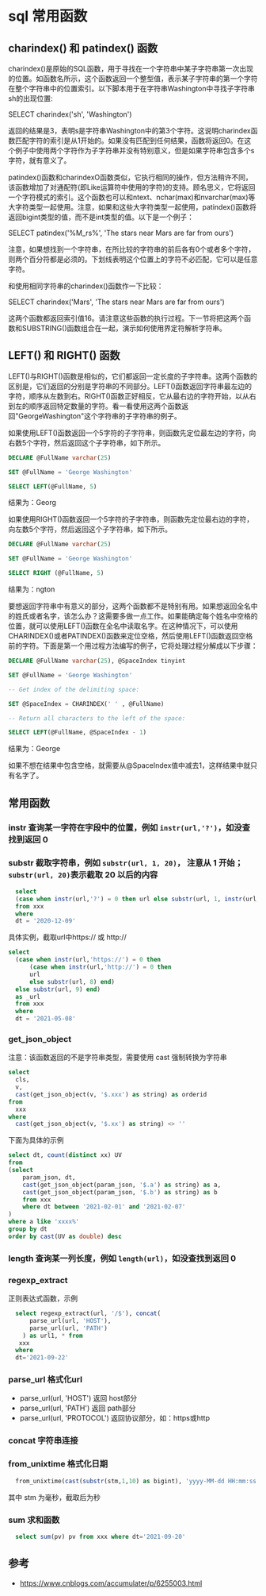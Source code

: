 # sql 常用函数

## charindex() 和 patindex() 函数

charindex()是原始的SQL函数，用于寻找在一个字符串中某子字符串第一次出现的位置。如函数名所示，这个函数返回一个整型值，表示某子字符串的第一个字符在整个字符串中的位置索引。以下脚本用于在字符串Washington中寻找子字符串sh的出现位置:

SELECT charindex('sh', 'Washington')

返回的结果是3，表明s是字符串Washington中的第3个字符。这说明charindex函数匹配字符的索引是从1开始的。如果没有匹配到任何结果，函数将返回0。在这个例子中使用两个字符作为子字符串并没有特别意义，但是如果字符串包含多个s字符，就有意义了。

patindex()函数和charindexO函数类似，它执行相同的操作，但方法稍许不同，该函数增加了对通配符(即Like运算符中使用的字符)的支持。顾名思义，它将返回一个字符模式的索引。这个函数也可以和ntext、nchar(max)和nvarchar(max)等大字符类型一起使用。注意，如果和这些大字符类型一起使用，patindex()函数将返回bigint类型的值，而不是int类型的值。以下是一个例子：

SELECT patindex('%M_rs%', 'The stars near Mars are far from ours')

注意，如果想找到一个字符串，在所比较的字符串的前后各有0个或者多个字符，则两个百分符都是必须的。下划线表明这个位置上的字符不必匹配，它可以是任意字符。

和使用相同字符串的charindex()函数作一下比较：

SELECT charindex('Mars', 'The stars near Mars are far from ours')

这两个函数都返回索引值16。请注意这些函数的执行过程。下一节将把这两个函数和SUBSTRING()函数组合在一起，演示如何使用界定符解析字符串。

## LEFT() 和 RIGHT() 函数

LEFT()与RIGHT()函数是相似的，它们都返回一定长度的子字符串。这两个函数的区别是，它们返回的分别是字符串的不同部分。LEFT()函数返回字符串最左边的字符，顺序从左数到右。RIGHT()函数正好相反，它从最右边的字符开始，以从右到左的顺序返回特定数量的字符。看一看使用这两个函数返回"GeorgeWashington"这个字符串的子字符串的例子。

如果使用LEFT()函数返回一个5字符的子字符串，则函数先定位最左边的字符，向右数5个字符，然后返回这个子字符串，如下所示。

```SQL
DECLARE @FullName varchar(25)

SET @FullName = 'George Washington'

SELECT LEFT(@FullName, 5)
```

 结果为：Georg

如果使用RIGHT()函数返回一个5字符的子字符串，则函数先定位最右边的字符，向左数5个字符，然后返回这个子字符串，如下所示。

```SQL
DECLARE @FullName varchar(25)

SET @FullName = 'George Washington'

SELECT RIGHT (@FullName, 5)
```

 结果为：ngton

要想返回字符串中有意义的部分，这两个函数都不是特别有用。如果想返回全名中的姓氏或者名字，该怎么办？这需要多做一点工作。如果能确定每个姓名中空格的位置，就可以使用LEFT()函数在全名中读取名字。在这种情况下，可以使用CHARINDEX()或者PATINDEX()函数来定位空格，然后使用LEFT()函数返回空格前的字符。下面是第一个用过程方法编写的例子，它将处理过程分解成以下步骤：

```SQL
DECLARE @FullName varchar(25), @SpaceIndex tinyint

SET @FullName = 'George Washington'

-- Get index of the delimiting space:

SET @SpaceIndex = CHARINDEX(' ' , @FullName)

-- Return all characters to the left of the space:

SELECT LEFT(@FullName, @SpaceIndex - 1)
```

 结果为：George

如果不想在结果中包含空格，就需要从@SpaceIndex值中减去1，这样结果中就只有名字了。

## 常用函数

### instr 查询某一字符在字段中的位置，例如 ```instr(url,'?')```，如没查找到返回 0

### substr 截取字符串，例如 ```substr(url, 1, 20)```， 注意从 1 开始；```substr(url, 20)```表示截取 20 以后的内容

  ```sql
    select
    (case when instr(url,'?') = 0 then url else substr(url, 1, instr(url,'?') - 1) end) as _url
    from xxx
    where
    dt = '2020-12-09'
  ```

  具体实例，截取url中https:// 或 http://

  ```sql
  select
    (case when instr(url,'https://') = 0 then
        (case when instr(url,'http://') = 0 then
        url
        else substr(url, 8) end)
    else substr(url, 9) end)
    as _url
    from xxx
    where
    dt = '2021-05-08'
  ```

### get_json_object

  注意：该函数返回的不是字符串类型，需要使用 cast 强制转换为字符串

  ```sql
  select
    cls,
    v,
    cast(get_json_object(v, '$.xxx') as string) as orderid
  from
    xxx
  where
    cast(get_json_object(v, '$.xx') as string) <> ''
  ```

  下面为具体的示例

  ```sql
  select dt, count(distinct xx) UV
  from
  (select
      param_json, dt,
      cast(get_json_object(param_json, '$.a') as string) as a,
      cast(get_json_object(param_json, '$.b') as string) as b
      from xxx
      where dt between '2021-02-01' and '2021-02-07'
  )
  where a like 'xxxx%'
  group by dt
  order by cast(UV as double) desc
  ```

### length 查询某一列长度，例如 ```length(url)```，如没查找到返回 0

### regexp_extract

  正则表达式函数，示例

  ```sql
    select regexp_extract(url, '/$'), concat(
        parse_url(url, 'HOST'),
        parse_url(url, 'PATH')
      ) as url1, * from
     xxx
    where
    dt='2021-09-22'
  ```

### parse_url 格式化url

* parse_url(url, 'HOST') 返回 host部分
* parse_url(url, 'PATH') 返回 path部分
* parse_url(url, 'PROTOCOL') 返回协议部分，如：https或http

### concat 字符串连接

### from_unixtime 格式化日期

```sql
  from_unixtime(cast(substr(stm,1,10) as bigint), 'yyyy-MM-dd HH:mm:ss')
```

其中 stm 为毫秒，截取后为秒

### sum 求和函数

```sql
  select sum(pv) pv from xxx where dt='2021-09-20'
```

## 参考

* https://www.cnblogs.com/accumulater/p/6255003.html
